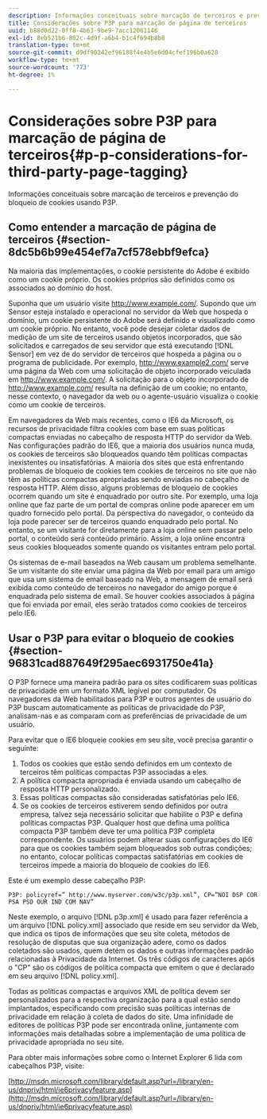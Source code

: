 ```yaml
---
description: Informações conceituais sobre marcação de terceiros e prevenção do bloqueio de cookies usando P3P.
title: Considerações sobre P3P para marcação de página de terceiros
uuid: b88d0d22-0ff8-4b63-9be9-7acc12061146
exl-id: 8eb521b6-802c-4d9f-a6b4-b1c4f694b8b8
translation-type: tm+mt
source-git-commit: d9df90242ef96188f4e4b5e6d04cfef196b0a628
workflow-type: tm+mt
source-wordcount: '773'
ht-degree: 1%

---
```


# Considerações sobre P3P para marcação de página de terceiros{#p-p-considerations-for-third-party-page-tagging}

Informações conceituais sobre marcação de terceiros e prevenção do bloqueio de cookies usando P3P.

## Como entender a marcação de página de terceiros {#section-8dc5b6b99e454ef7a7cf578ebbf9efca}

Na maioria das implementações, o cookie persistente do Adobe é exibido como um cookie próprio. Os cookies próprios são definidos como os associados ao domínio do host.

Suponha que um usuário visite http://www.example.com/. Supondo que um Sensor esteja instalado e operacional no servidor da Web que hospeda o domínio, um cookie persistente do Adobe será definido e visualizado como um cookie próprio. No entanto, você pode desejar coletar dados de medição de um site de terceiros usando objetos incorporados, que são solicitados e carregados de seu servidor que está executando [!DNL Sensor] em vez de do servidor de terceiros que hospeda a página ou o programa de publicidade. Por exemplo, http://www.example2.com/ serve uma página da Web com uma solicitação de objeto incorporado veiculada em http://www.example.com/. A solicitação para o objeto incorporado de http://www.example.com/ resulta na definição de um cookie; no entanto, nesse contexto, o navegador da web ou o agente-usuário visualiza o cookie como um cookie de terceiros.

Em navegadores da Web mais recentes, como o IE6 da Microsoft, os recursos de privacidade filtra cookies com base em suas políticas compactas enviadas no cabeçalho de resposta HTTP do servidor da Web. Nas configurações padrão do IE6, que a maioria dos usuários nunca muda, os cookies de terceiros são bloqueados quando têm políticas compactas inexistentes ou insatisfatórias. A maioria dos sites que está enfrentando problemas de bloqueio de cookies tem cookies de terceiros no site que não têm as políticas compactas apropriadas sendo enviadas no cabeçalho de resposta HTTP. Além disso, alguns problemas de bloqueio de cookies ocorrem quando um site é enquadrado por outro site. Por exemplo, uma loja online que faz parte de um portal de compras online pode aparecer em um quadro fornecido pelo portal. Da perspectiva do navegador, o conteúdo da loja pode parecer ser de terceiros quando enquadrado pelo portal. No entanto, se um visitante for diretamente para a loja online sem passar pelo portal, o conteúdo será conteúdo primário. Assim, a loja online encontra seus cookies bloqueados somente quando os visitantes entram pelo portal.

Os sistemas de e-mail baseados na Web causam um problema semelhante. Se um visitante do site enviar uma página da Web por email para um amigo que usa um sistema de email baseado na Web, a mensagem de email será exibida como conteúdo de terceiros no navegador do amigo porque é enquadrada pelo sistema de email. Se houver cookies associados à página que foi enviada por email, eles serão tratados como cookies de terceiros pelo IE6.

## Usar o P3P para evitar o bloqueio de cookies {#section-96831cad887649f295aec6931750e41a}

O P3P fornece uma maneira padrão para os sites codificarem suas políticas de privacidade em um formato XML legível por computador. Os navegadores da Web habilitados para P3P e outros agentes de usuário do P3P buscam automaticamente as políticas de privacidade do P3P, analisam-nas e as comparam com as preferências de privacidade de um usuário.

Para evitar que o IE6 bloqueie cookies em seu site, você precisa garantir o seguinte:

1. Todos os cookies que estão sendo definidos em um contexto de terceiros têm políticas compactas P3P associadas a eles.
1. A política compacta apropriada é enviada usando um cabeçalho de resposta HTTP personalizado.
1. Essas políticas compactas são consideradas satisfatórias pelo IE6.
1. Se os cookies de terceiros estiverem sendo definidos por outra empresa, talvez seja necessário solicitar que habilite o P3P e defina políticas compactas P3P. Qualquer host que defina uma política compacta P3P também deve ter uma política P3P completa correspondente. Os usuários podem alterar suas configurações do IE6 para que os cookies também sejam bloqueados sob outras condições; no entanto, colocar políticas compactas satisfatórias em cookies de terceiros impede a maioria do bloqueio de cookies do IE6.

Este é um exemplo desse cabeçalho P3P:

```
P3P: policyref=” http://www.myserver.com/w3c/p3p.xml”, CP=”NOI DSP COR PSA PSD OUR IND COM NAV”
```

Neste exemplo, o arquivo [!DNL p3p.xml] é usado para fazer referência a um arquivo [!DNL policy.xml] associado que reside em seu servidor da Web, que indica os tipos de informações que seu site coleta, métodos de resolução de disputas que sua organização adere, como os dados coletados são usados, quem detém os dados e outras informações padrão relacionadas à Privacidade da Internet. Os três códigos de caracteres após o &quot;CP&quot; são os códigos de política compacta que emitem o que é declarado em seu arquivo [!DNL policy.xml].

Todas as políticas compactas e arquivos XML de política devem ser personalizados para a respectiva organização para a qual estão sendo implantados, especificando com precisão suas políticas internas de privacidade em relação à coleta de dados do site. Uma infinidade de editores de políticas P3P pode ser encontrada online, juntamente com informações mais detalhadas sobre a implementação de uma política de privacidade apropriada no seu site.

Para obter mais informações sobre como o Internet Explorer 6 lida com cabeçalhos P3P, visite:

[http://msdn.microsoft.com/library/default.asp?url=/library/en-us/dnpriv/html/ie6privacyfeature.asp](http://msdn.microsoft.com/library/default.asp?url=/library/en-us/dnpriv/html/ie6privacyfeature.asp)
